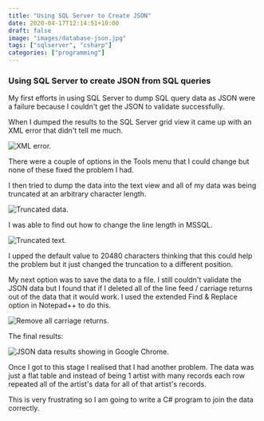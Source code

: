 ```yaml
---
title: "Using SQL Server to Create JSON"
date: 2020-04-17T12:14:51+10:00
draft: false
image: "images/database-json.jpg"
tags: ["sqlserver", "csharp"]
categories: ["programming"]
---
```


### Using SQL Server to create JSON from SQL queries

My first efforts in using SQL Server to dump SQL query data as JSON were a failure because I couldn't get the JSON to validate successfully.

When I dumped the results to the SQL Server grid view it came up with an XML error that didn't tell me much.

![XML error.](../images/xml-error.jpg "XML error.")

There were a couple of options in the Tools menu that I could change but none of these fixed the problem I had.

I then tried to dump the data into the text view and all of my data was being truncated at an arbitrary character length.

![Truncated data.](../images/truncated-data.jpg "Truncated data.")

I was able to find out how to change the line length in MSSQL.

![Truncated text.](../images/text-options.jpg "Truncated text.")

I upped the default value to 20480 characters thinking that this could help the problem but it just changed the truncation to a different position.

My next option was to save the data to a file. I still couldn't validate the JSON data but I found that if I deleted all of the line feed / carriage returns out of the data that it would work. I used the extended Find & Replace option in Notepad++ to do this.

![Remove all carriage returns.](../images/remove-carriage-returns.jpg "Remove all carriage returns.")

The final results:

![JSON data results showing in Google Chrome.](../images/json-data-results.jpg "JSON data results showing in Google Chrome.")

Once I got to this stage I realised that I had another problem. The data was just a flat table and instead of being 1 artist with many records each row repeated all of the artist's data for all of that artist's records.

This is very frustrating so I am going to write a C# program to join the data correctly.

